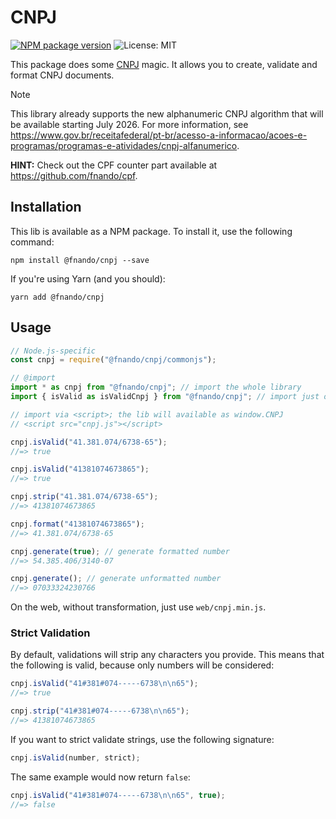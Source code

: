 # CNPJ

[![NPM package version](https://img.shields.io/npm/v/@fnando/cnpj.svg)](https://www.npmjs.com/package/@fnando/cnpj)
![License: MIT](https://img.shields.io/npm/l/@fnando/cnpj.svg)

This package does some [CNPJ](http://en.wikipedia.org/wiki/CNPJ) magic. It
allows you to create, validate and format CNPJ documents.

> [!NOTE]
>
> This library already supports the new alphanumeric CNPJ algorithm that will be
> available starting July 2026. For more information, see
> <https://www.gov.br/receitafederal/pt-br/acesso-a-informacao/acoes-e-programas/programas-e-atividades/cnpj-alfanumerico>.

**HINT:** Check out the CPF counter part available at
<https://github.com/fnando/cpf>.

## Installation

This lib is available as a NPM package. To install it, use the following
command:

```
npm install @fnando/cnpj --save
```

If you're using Yarn (and you should):

```
yarn add @fnando/cnpj
```

## Usage

```js
// Node.js-specific
const cnpj = require("@fnando/cnpj/commonjs");

// @import
import * as cnpj from "@fnando/cnpj"; // import the whole library
import { isValid as isValidCnpj } from "@fnando/cnpj"; // import just one function

// import via <script>; the lib will available as window.CNPJ
// <script src="cnpj.js"></script>

cnpj.isValid("41.381.074/6738-65");
//=> true

cnpj.isValid("41381074673865");
//=> true

cnpj.strip("41.381.074/6738-65");
//=> 41381074673865

cnpj.format("41381074673865");
//=> 41.381.074/6738-65

cnpj.generate(true); // generate formatted number
//=> 54.385.406/3140-07

cnpj.generate(); // generate unformatted number
//=> 07033324230766
```

On the web, without transformation, just use `web/cnpj.min.js`.

### Strict Validation

By default, validations will strip any characters you provide. This means that
the following is valid, because only numbers will be considered:

```js
cnpj.isValid("41#381#074-----6738\n\n65");
//=> true

cnpj.strip("41#381#074-----6738\n\n65");
//=> 41381074673865
```

If you want to strict validate strings, use the following signature:

```js
cnpj.isValid(number, strict);
```

The same example would now return `false`:

```js
cnpj.isValid("41#381#074-----6738\n\n65", true);
//=> false
```
